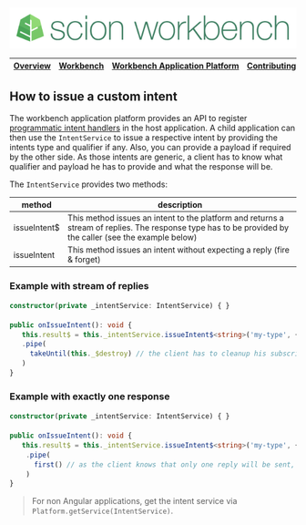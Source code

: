 ![SCION Workbench](/resources/site/logo/scion-workbench-banner.png)

[Overview][menu-overview] | [Workbench][menu-workbench] | [Workbench&nbsp;Application&nbsp;Platform][menu-workbench-application-platform] | [Contributing][menu-contributing] | [Changelog][menu-changelog] | [Sponsoring][menu-sponsoring] | [Links][menu-links]
|---|---|---|---|---|---|---|

## How to issue a custom intent

The workbench application platform provides an API to register [programmatic intent handlers](how-to-install-a-programmatic-intent-handler.md) in the host application. 
A child application can then use the `IntentService` to issue a respective intent by providing the intents type and qualifier if any. Also, you can provide a payload if required by the other side. As those intents are generic, a client has to know what qualifier and payload he has to provide and what the response will be.

The `IntentService` provides two methods:

|method|description|
|-|-|
|issueIntent$|This method issues an intent to the platform and returns a stream of replies. The response type has to be provided by the caller (see the example below)|
|issueIntent|This method issues an intent without expecting a reply (fire & forget)|

### Example with stream of replies
```typescript
constructor(private _intentService: IntentService) { } 

public onIssueIntent(): void {
   this.result$ = this._intentService.issueIntent$<string>('my-type', {'entity': 'example'}, 'my-payload')
   .pipe(
     takeUntil(this._$destroy) // the client has to cleanup his subscription onDestroy
   )
}
```

### Example with exactly one response
```typescript
constructor(private _intentService: IntentService) { } 

public onIssueIntent(): void {
   this.result$ = this._intentService.issueIntent$<string>('my-type', {'entity': 'example'}, 'my-payload')
    .pipe(
      first() // as the client knows that only one reply will be sent, he can terminate the subscription immediately
    )
}
```

> For non Angular applications, get the intent service via `Platform.getService(IntentService)`.

[menu-overview]: /README.md
[menu-workbench]: /resources/site/workbench.md
[menu-workbench-application-platform]: /resources/site/workbench-application-platform.md
[menu-contributing]: /CONTRIBUTING.md
[menu-changelog]: /resources/site/changelog.md
[menu-sponsoring]: /resources/site/sponsors.md
[menu-links]: /resources/site/links.md
